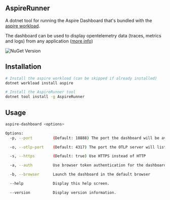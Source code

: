 ﻿
## AspireRunner

A dotnet tool for running the Aspire Dashboard that's bundled with the [aspire workload](https://learn.microsoft.com/en-us/dotnet/aspire/fundamentals/setup-tooling?tabs=dotnet-cli%2Cunix).

The dashboard can be used to display opentelemetry data (traces, metrics and logs) from any application ([more info](https://learn.microsoft.com/en-us/dotnet/aspire/fundamentals/dashboard/overview))

![NuGet Version](https://img.shields.io/nuget/vpre/AspireRunner?style=flat&logo=nuget&color=%230078d4&link=https%3A%2F%2Fwww.nuget.org%2Fpackages%2FAspireRunner)

## Installation

```bash
# Install the aspire workload (can be skipped if already installed)
dotnet workload install aspire

# Install the AspireRunner tool
dotnet tool install -g AspireRunner
```

## Usage

```bash
aspire-dashboard <options>

Options:
  -p, --port         (Default: 18888) The port the dashboard will be available on

  -o, --otlp-port    (Default: 4317) The port the OTLP server will listen on

  -s, --https        (Default: true) Use HTTPS instead of HTTP

  -a, --auth         Use browser token authentication for the dashboard

  -b, --browser      Launch the dashboard in the default browser

  --help             Display this help screen.

  --version          Display version information.
```

